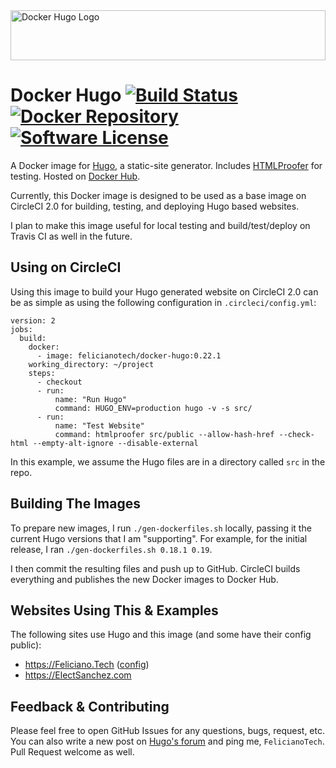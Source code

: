 <img src="https://cdn.rawgit.com/felicianotech/docker-hugo/3e063d81/img/logo.svg" alt="Docker Hugo Logo" title="Docker Hugo" width="100%" height="80" />

# Docker Hugo [![Build Status](https://circleci.com/gh/felicianotech/docker-hugo.svg?style=shield)](https://circleci.com/gh/felicianotech/docker-hugo) [![Docker Repository](https://img.shields.io/badge/Docker%20Repository-Docker%20Hub-blue.svg)](https://hub.docker.com/r/felicianotech/docker-hugo/) [![Software License](https://img.shields.io/badge/license-MIT-blue.svg)](https://raw.githubusercontent.com/felicianotech/docker-hugo/master/LICENSE)

A Docker image for [Hugo](http://gohugo.io/), a static-site generator. Includes [HTMLProofer](https://github.com/gjtorikian/html-proofer) for testing. Hosted on [Docker Hub](https://hub.docker.com/r/felicianotech/docker-hugo/).

Currently, this Docker image is designed to be used as a base image on CircleCI 2.0 for building, testing, and deploying Hugo based websites.

I plan to make this image useful for local testing and build/test/deploy on Travis CI as well in the future.

## Using on CircleCI

Using this image to build your Hugo generated website on CircleCI 2.0 can be as simple as using the following configuration in `.circleci/config.yml`:

```
version: 2
jobs:
  build:
    docker:
      - image: felicianotech/docker-hugo:0.22.1
    working_directory: ~/project
    steps:
      - checkout
      - run:
          name: "Run Hugo"
          command: HUGO_ENV=production hugo -v -s src/
      - run:
          name: "Test Website"
          command: htmlproofer src/public --allow-hash-href --check-html --empty-alt-ignore --disable-external
```

In this example, we assume the Hugo files are in a directory called `src` in the repo.

## Building The Images

To prepare new images, I run `./gen-dockerfiles.sh` locally, passing it the current Hugo versions that I am "supporting". For example, for the initial release, I ran `./gen-dockerfiles.sh 0.18.1 0.19`.

I then commit the resulting files and push up to GitHub. CircleCI builds everything and publishes the new Docker images to Docker Hub.

## Websites Using This & Examples

The following sites use Hugo and this image (and some have their config public):

- <https://Feliciano.Tech> ([config](https://github.com/felicianotech/feliciano.tech/blob/master/.circleci/config.yml))
- <https://ElectSanchez.com>

## Feedback & Contributing

Please feel free to open GitHub Issues for any questions, bugs, request, etc. You can also write a new post on [Hugo's forum](https://discuss.gohugo.io/) and ping me, `FelicianoTech`. Pull Request welcome as well.
